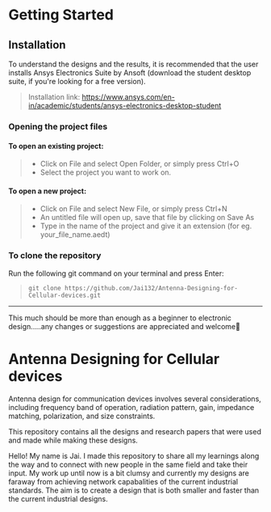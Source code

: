 # Getting Started

## Installation
To understand the designs and the results, it is recommended that the user installs Ansys Electronics Suite by Ansoft (download the student desktop suite, if you're looking for a free version).

> Installation link: https://www.ansys.com/en-in/academic/students/ansys-electronics-desktop-student

### Opening the project files
#### To open an existing project:
> + Click on File and select Open Folder, or simply press Ctrl+O
> + Select the project you want to work on.
#### To open a new project:
> + Click on File and select New File, or simply press Ctrl+N
> + An untitled file will open up, save that file by clicking on Save As
> + Type in the name of the project and give it an extension (for eg. your_file_name.aedt)

### To clone the repository
Run the following git command on your terminal and press Enter:
> `git clone https://github.com/Jai132/Antenna-Designing-for-Cellular-devices.git`

----------------------------------------------------------------------------------



This much should be more than enough as a beginner to electronic design.....any changes or suggestions are appreciated and welcome🙏


# Antenna Designing for Cellular devices
Antenna design for communication devices involves several considerations, including frequency band of operation, radiation pattern, gain, impedance matching, polarization, and size constraints.

This repository contains all the designs and research papers that were used and made while making these designs.

Hello! My name is Jai. I made this repository to share all my learnings along the way and to connect with new people in the same field and take their input. My work up until now is a bit clumsy and currently my designs are faraway from achieving network capabalities of the current industrial standards. The aim is to create a design that is both smaller and faster than the current industrial designs.
